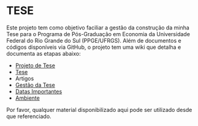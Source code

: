 TESE
==============

Este projeto tem como objetivo faciliar a gestão da construção da minha Tese para o Programa de Pós-Graduação em Economia da Universidade Federal do Rio Grande do Sul (PPGE/UFRGS). Além de documentos e códigos disponíveis via GitHub, o projeto tem uma wiki que detalha e documenta as etapas abaixo:

- [Projeto de Tese](https://github.com/hudsonchaves/TESE/tree/master/PROJETO)
- [Tese](https://github.com/hudsonchaves/TESE/tree/master/TESE)
- Artigos
- [Gestão da Tese](https://github.com/hudsonchaves/TESE/tree/master/GESTAO)
- [Datas Importantes](https://github.com/hudsonchaves/TESE/tree/master/DATAS)
- [Ambiente]()

Por favor, qualquer material disponibilizado aqui pode ser utilizado desde que referenciado.

